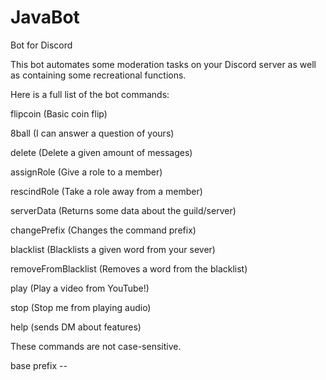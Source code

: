 # JavaBot
Bot for Discord

This bot automates some moderation tasks on your Discord server as well as containing some recreational functions.

Here is a full list of the bot commands: 

flipcoin (Basic coin flip)

8ball (I can answer a question of yours)

delete (Delete a given amount of messages)

assignRole (Give a role to a member)

rescindRole (Take a role away from a member)

serverData (Returns some data about the guild/server)

changePrefix (Changes the command prefix)

blacklist (Blacklists a given word from your sever)

removeFromBlacklist (Removes a word from the blacklist)

play (Play a video from YouTube!)

stop (Stop me from playing audio)

help (sends DM about features)

These commands are not case-sensitive.

base prefix --
